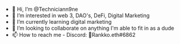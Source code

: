 - 👋 Hi, I’m @Techniciann9ne
- 👀 I’m interested in web 3, DAO's, DeFi, Digital Marketing
- 🌱 I’m currently learning digital marketing
- 💞️ I’m looking to collaborate on anything I'm able to fit in as a dude 
- 📫 How to reach me - Discord: 🐙Rankko.eth#6862 

<!---
Techniciann9ne/Techniciann9ne is a ✨ special ✨ repository because its `README.md` (this file) appears on your GitHub profile.
You can click the Preview link to take a look at your changes.
--->
